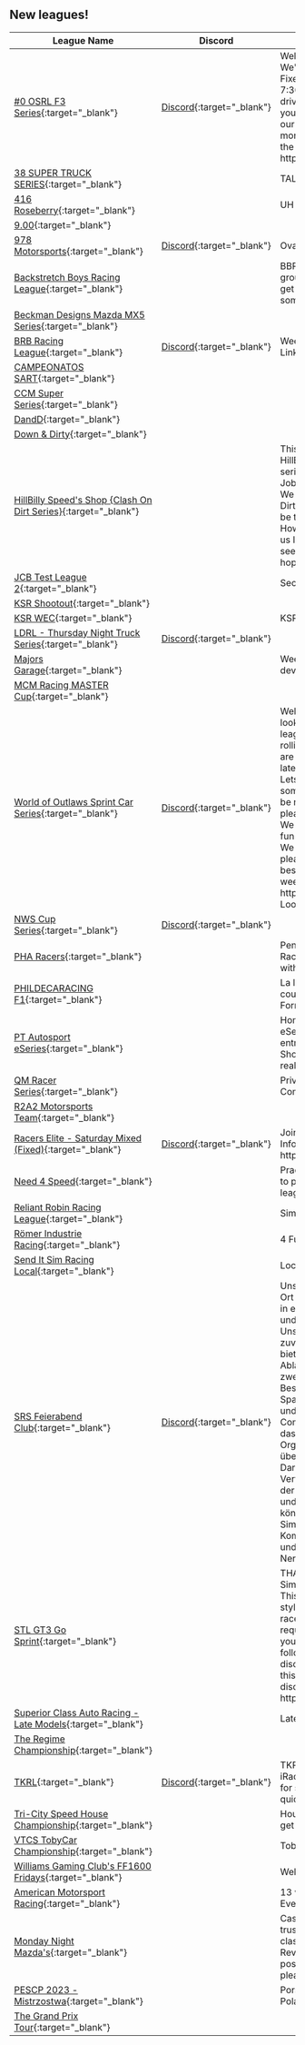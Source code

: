 ## New leagues!

| League Name | Discord | About |
|---------------------------------------------------------------------------------------------------------------------------------------------|------------------------------------------------------------------|------------------------------------------------------------------------------------------------------------------------------------------------------------------------------------------------------------------------------------------------------------------------------------------------------------------------------------------------------------------------------------------------------------------------------------------------------------------------------------------------------------------------------------------------------------------------------------------------------------------------------------------------------------------------------------------------------------------------------------------------------------------------------------------------------------------------------------------------------------------------------------------------------------------------|
|[\#0 OSRL F3 Series](https://members.iracing.com/membersite/member/LeagueView.do?league=10313){:target="_blank"} |[Discord](https://discord.gg/Y2CTXQfyez){:target="_blank"} |Welcome to the OSRL F3 League\! We're running a 10\-race F3 series with Fixed sets on Tuesday Nights at 7:30EST\. We're currently accepting drivers D Class Road or above\! If you're interested in joining, please join our Discord with the link below to get more information\! Hope to see you on the track\!   https://discord\.gg/Y2CTXQfyez |
|[38 SUPER TRUCK SERIES](https://members.iracing.com/membersite/member/LeagueView.do?league=10314){:target="_blank"} | |TALLADEGA 23 |
|[416 Roseberry](https://members.iracing.com/membersite/member/LeagueView.do?league=10321){:target="_blank"} | |UH oH |
|[9\.00](https://members.iracing.com/membersite/member/LeagueView.do?league=10328){:target="_blank"} | | |
|[978 Motorsports](https://members.iracing.com/membersite/member/LeagueView.do?league=10326){:target="_blank"} |[Discord](https://discord.gg/pbWNreZC9t){:target="_blank"} |Oval, Road & Super Speedway series |
|[Backstretch Boys Racing League](https://members.iracing.com/membersite/member/LeagueView.do?league=10309){:target="_blank"} | |BBRL is a league designed around a group of fellas who just love racing and get together every so often to have some competitive fun\! |
|[Beckman Designs Mazda MX5 Series](https://members.iracing.com/membersite/member/LeagueView.do?league=10318){:target="_blank"} | | |
|[BRB Racing League](https://members.iracing.com/membersite/member/LeagueView.do?league=10308){:target="_blank"} |[Discord](https://discord.gg/d8KjxUN8){:target="_blank"} |Weekly Next Gen Cup Series Discord Link https://discord\.gg/d8KjxUN8 |
|[CAMPEONATOS SART](https://members.iracing.com/membersite/member/LeagueView.do?league=10338){:target="_blank"} | | |
|[CCM Super Series](https://members.iracing.com/membersite/member/LeagueView.do?league=10333){:target="_blank"} | | |
|[DandD](https://members.iracing.com/membersite/member/LeagueView.do?league=10337){:target="_blank"} | | |
|[Down & Dirty](https://members.iracing.com/membersite/member/LeagueView.do?league=10311){:target="_blank"} | | |
|[HillBilly Speed's Shop \{Clash On Dirt Series\}](https://members.iracing.com/membersite/member/LeagueView.do?league=10332){:target="_blank"} | |This is the First EVER league hosted by HillBilly Speed Shop, And this whole series is being live streamed by \{Slide Job Racing Network / RSN Track Side\.\} We are racing the dirt late model pros / Dirt UMPs the league race for pros will be tracked by iracing for points , However the UMPs will be tracked by us IN a \{GOOGLE DOC\} everyone can see\. We welcome you to join us and we hope to see some good racing |
|[JCB Test League 2](https://members.iracing.com/membersite/member/LeagueView.do?league=10325){:target="_blank"} | |Second test league |
|[KSR Shootout](https://members.iracing.com/membersite/member/LeagueView.do?league=10323){:target="_blank"} | | |
|[KSR WEC](https://members.iracing.com/membersite/member/LeagueView.do?league=10322){:target="_blank"} | |KSR World Endurance Championship |
|[LDRL \- Thursday Night Truck Series](https://members.iracing.com/membersite/member/LeagueView.do?league=10317){:target="_blank"} |[Discord](https://discord.gg/HrKjCm73p){:target="_blank"} | |
|[Majors Garage](https://members.iracing.com/membersite/member/LeagueView.do?league=10306){:target="_blank"} | |Weekly Pit Parties, coaching and development\! |
|[MCM Racing MASTER Cup](https://members.iracing.com/membersite/member/LeagueView.do?league=10345){:target="_blank"} | | |
|[World of Outlaws Sprint Car Series](https://members.iracing.com/membersite/member/LeagueView.do?league=10342){:target="_blank"} |[Discord](https://discord.gg/3X5E5ZWzbK){:target="_blank"} |Welcome to the MWSCS\! We are looking to start a solid competitive league once we get some members rolling in\! Cash Prizes and more\! We are racing 410's with a mix of others later down the road\! Join up now and Lets Go Racing\!\! If you want to give some input on how the league should be ran to make it fair and fun for all please join our discord and lets talk\! We want this to be competitive fair and fun for everyone that gets to partake\! We are open to hear for anyone so please help us make this league the best\!   We want races to start in the next week or so\!   Discord: https://discord\.gg/3X5E5ZWzbK   Looking for any help\! |
|[NWS Cup Series](https://members.iracing.com/membersite/member/LeagueView.do?league=10335){:target="_blank"} |[Discord](https://discord.gg/VuqWQtMVR){:target="_blank"} | |
|[PHA Racers](https://members.iracing.com/membersite/member/LeagueView.do?league=10304){:target="_blank"} | |Pennsylvania Hillclimb Association Racer off season series\. To join apply with Car \# and class you currently run\. |
|[PHILDECARACING F1](https://members.iracing.com/membersite/member/LeagueView.do?league=10339){:target="_blank"} | |La league Phildecaracing réservée aux courses et aux championnats de Formule 1 |
|[PT Autosport eSeries](https://members.iracing.com/membersite/member/LeagueView.do?league=10344){:target="_blank"} | |Home of the 2023 PT Autosport eSeries, where you can win a direct entry into our 2024 Aspiring Driver Shootout and race for a $100,000 real\-world racing scholarship\! |
|[QM Racer Series](https://members.iracing.com/membersite/member/LeagueView.do?league=10302){:target="_blank"} | |Private Series for QM Friends and Competitors |
|[R2A2 Motorsports Team](https://members.iracing.com/membersite/member/LeagueView.do?league=10331){:target="_blank"} | | |
|[Racers Elite \- Saturday Mixed \(Fixed\)](https://members.iracing.com/membersite/member/LeagueView.do?league=10305){:target="_blank"} |[Discord](https://discord.gg/bKQEJYhHqJ){:target="_blank"} |Join our Discord for Additional Information\! https://discord\.gg/bKQEJYhHqJ |
|[Need 4 Speed](https://members.iracing.com/membersite/member/LeagueView.do?league=10330){:target="_blank"} | |Practice platform for members/friends to practice/learn upcoming outside league races\. |
|[Reliant Robin Racing League](https://members.iracing.com/membersite/member/LeagueView.do?league=10303){:target="_blank"} | |SimCoach Fun League |
|[Römer Industrie Racing](https://members.iracing.com/membersite/member/LeagueView.do?league=10315){:target="_blank"} | |4 Fun |
|[Send It Sim Racing Local](https://members.iracing.com/membersite/member/LeagueView.do?league=10329){:target="_blank"} | |Local Racers at SiSR Getzville NY |
|[SRS Feierabend Club](https://members.iracing.com/membersite/member/LeagueView.do?league=10307){:target="_blank"} |[Discord](https://discord.com/invite/BRJrUtrVcF){:target="_blank"} |Unser Feierabend Cup ist der perfekte Ort für Rennsportbegeisterte, um sich in entspannter Atmosphäre zu treffen und spannende Rennen zu erleben\. Unsere Events finden immer Abends an zuvor festgelegten Tagen statt und bieten einen abwechslungsreichen Ablauf mit Training, Qualifikation und zwei Rennen\. Wir haben keine Rating\-Beschränkungen und legen Wert auf Spaß und Gemeinschaft\.   Die Strecken und Fahrzeuge werden von der Community ausgewählt, und wir nutzen das Liga System, um eine reibungslose Organisation und eine klare Übersicht über die Teilnehmer zu gewährleisten\. Darüber hinaus ermutigen wir zur Verwendung von Voice Chat während der Rennen, um die Kommunikation und den sozialen Aspekt zu fördern\.   Ihr könnt euch direkt über den SimRaceShop Discord anmelden\.  Kommt vorbei, ladet eure Freunde ein, und lasst uns gemeinsam den Nervenkitzel des Rennsports erleben\! |
|[STL GT3 Go Sprint](https://members.iracing.com/membersite/member/LeagueView.do?league=10341){:target="_blank"} | |THANK YOU FOR CHECKING OUT Simracing team lowlands \! Overview This series will be a solo driver sprint style series with ten \(6\) races\. Each race will be 45 minutes with feul requirement \(START FEUL 50 %\)\. If you haven't done so already, please follow us and also please join our discord\. Everyone who registers for this event must join our community discord server\. https://discord\.com/invite/BWStKuFfCS |
|[Superior Class Auto Racing \- Late Models](https://members.iracing.com/membersite/member/LeagueView.do?league=10327){:target="_blank"} | |Late Model Fixed League |
|[The Regime Championship](https://members.iracing.com/membersite/member/LeagueView.do?league=10320){:target="_blank"} | | |
|[TKRL](https://members.iracing.com/membersite/member/LeagueView.do?league=10312){:target="_blank"} |[Discord](https://discord.gg/n47X6q83Hd){:target="_blank"} |TKRL is a progression based league on iRacing, we currently only have CUP for season one but plan to expand quickly |
|[Tri\-City Speed House Championship](https://members.iracing.com/membersite/member/LeagueView.do?league=10336){:target="_blank"} | |House drivers to get seat time and to get faster |
|[VTCS TobyCar Championship](https://members.iracing.com/membersite/member/LeagueView.do?league=10310){:target="_blank"} | |TobyCar |
|[Williams Gaming Club's FF1600 Fridays](https://members.iracing.com/membersite/member/LeagueView.do?league=10324){:target="_blank"} | |Welcome to WGC's FF1600 Friday\! |
|[American Motorsport Racing](https://members.iracing.com/membersite/member/LeagueView.do?league=10334){:target="_blank"} | |13 weeks of road racing per season\. Every Tuesday at 8:00pm\. |
|[Monday Night Mazda's](https://members.iracing.com/membersite/member/LeagueView.do?league=10316){:target="_blank"} | |Casual League for us all\. If we can be trusted maybe we'll move to a faster class of car :D  6 week seasons  Reverse starting grid based on league position  Clean racing from everyone please |
|[PESCP 2023 \- Mistrzostwa](https://members.iracing.com/membersite/member/LeagueView.do?league=10319){:target="_blank"} | |Porsche Esports Sprint Challenge Poland 2023 |
|[The Grand Prix Tour](https://members.iracing.com/membersite/member/LeagueView.do?league=10301){:target="_blank"} | | |

